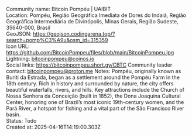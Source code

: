 Community name: Bitcoin Pompéu | UAIBIT  
Location: Pompéu, Região Geográfica Imediata de Dores do Indaiá, Região Geográfica Intermediária de Divinópolis, Minas Gerais, Região Sudeste, 35640-000, Brasil     
GeoJSON: https://geojson.codingarena.top/?search=pomp%C3%A9u&osm_id=315359  
Icon URL: https://github.com/BitcoinPompeu/files/blob/main/BitcoinPompeu.jpg  
Lightning: bitcoinpompeu@coinos.io  
Social links: https://bitcoinpompeu.short.gy/CBTC
Community leader contact: bitcoinpompeu@proton.me
Notes: Pompéu, originally known as Buriti da Estrada, began as a settlement around the Pompéu Farm in the 18th century. Rich in history and surrounded by nature, the city offers beautiful waterfalls, rivers, and hills. Key attractions include the Church of Nossa Senhora da Conceição (built in 1852), the Dona Joaquina Cultural Center, honoring one of Brazil’s most iconic 19th-century women, and the Pará River, a hotspot for fishing and a vital part of the São Francisco River basin.  
Status: Todo  
Created at: 2025-04-16T14:19:00.303Z  
